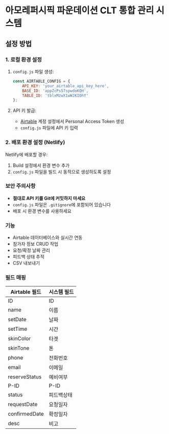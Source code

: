 # 아모레퍼시픽 파운데이션 CLT 통합 관리 시스템

## 설정 방법

### 1. 로컬 환경 설정

1. `config.js` 파일 생성:
   ```javascript
   const AIRTABLE_CONFIG = {
       API_KEY: 'your_airtable_api_key_here',
       BASE_ID: 'appZcPs57spwdoKQH',
       TABLE_ID: 'tblxMzwX1wWJKIOhY'
   };
   ```

2. API 키 발급:
   - [Airtable](https://airtable.com/account) 계정 설정에서 Personal Access Token 생성
   - `config.js` 파일에 API 키 입력

### 2. 배포 환경 설정 (Netlify)

Netlify에 배포할 경우:

1. Build 설정에서 환경 변수 추가
2. `config.js` 파일을 빌드 시 동적으로 생성하도록 설정

### 보안 주의사항

- **절대로 API 키를 Git에 커밋하지 마세요**
- `config.js` 파일은 `.gitignore`에 포함되어 있습니다
- 배포 시 환경 변수를 사용하세요

### 기능

- Airtable 데이터베이스와 실시간 연동
- 참가자 정보 CRUD 작업
- 요청/확정 날짜 관리
- 피드백 상태 추적
- CSV 내보내기

### 필드 매핑

| Airtable 필드 | 시스템 필드 |
|--------------|-----------|
| ID | ID |
| name | 이름 |
| setDate | 날짜 |
| setTime | 시간 |
| skinColor | 타겟 |
| skinTone | 톤 |
| phone | 전화번호 |
| email | 이메일 |
| reserveStatus | 예비여부 |
| P-ID | P-ID |
| status | 피드백상태 |
| requestDate | 요청일자 |
| confirmedDate | 확정일자 |
| desc | 비고 |